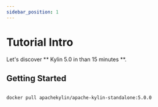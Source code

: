 ```yaml
---
sidebar_position: 1
---
```


# Tutorial Intro

Let's discover ** Kylin 5.0 in than 15 minutes **.

## Getting Started

```shell

docker pull apachekylin/apache-kylin-standalone:5.0.0
```

